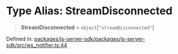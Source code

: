 # Type Alias: StreamDisconnected

> **StreamDisconnected** = `object`\[`"streamDisconnected"`\]

Defined in: [packages/js-server-sdk/packages/js-server-sdk/src/ws\_notifier.ts:44](https://github.com/fishjam-cloud/js-server-sdk/blob/47c214593e589512a3ba31be9d92be66ca83da9a/packages/js-server-sdk/src/ws_notifier.ts#L44)
